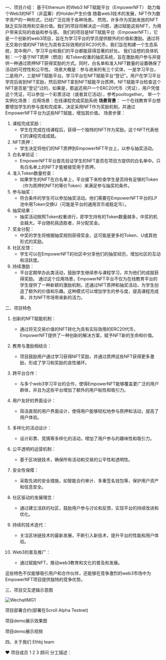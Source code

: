 一、项目介绍：
基于Ethereum 的Web3 NFT赋能平台（EmpowerNFT） 助力每个Web3的NFT（非蓝筹）的Holder产生价值
随着web3技术的发展，NFT作为数字资产的一种形式，已经广泛应用于各种场景。
然而，许多作为奖励发放的NFT缺乏实际效用和交易价值。我们的项目将解决这一问题，通过赋能这些NFT，为用户带来实际的收益和参与感。
我们的项目是NFT赋能平台（EmpowerNFT），它是一个创新的web3项目，旨在为学习平台的学员提供额外的价值和激励。通过将无交易价值的NFT转化为具有实际效用的ERC20代币，我们旨在构建一个生态系统，其中用户、学习平台和我们的平台都能获得显著的好处。
我们设想的具体机制：一个基于NFT质押（燃烧）和Token权重的抽奖系统，旨在激励用户参与并提供一种通过质押NFT获得奖励的方式。同时，白名单和准入NFT数量的设置确保了活动的可控性和公平性。
场景大概是：参与进来的有三个实体，一是学习平台，二是用户，三是NFT赋能平台。学习平台在NFT赋能平台“登记”。用户在学习平台学完后收到NFT奖励，然后把NFT拿到NFT赋能平台质押。NFT赋能平台检查这个NFT是否是”登记“过的，如果是，那返还用户一个ERC20代币（凭证），用户凭借这个凭证，可以参加一个彩票活动（或者其它活动），参考pooltogether。
举一个实例化场景：
应用场景：在线课程完成奖励系统
**场景背景**：
一个在线教育平台想要增加学生的参与度和完成率，决定采用NFT作为奖励机制，并通过EmpowerNFT平台为这些NFT赋能，增加其价值。
场景步骤：
1. 课程完成奖励：
   - 学生在完成在线课程后，获得一个独特的NFT作为奖励。这个NFT代表他们的课程完成成就。
2. NFT质押：
   - 学生决定将他们的NFT质押到EmpowerNFT平台上，以参与抽奖活动。
3. 白名单验证：
   - EmpowerNFT平台首先验证学生的NFT是否在项目方提供的白名单中。只有白名单上的NFT才能被接受用于质押。
4. 准入Token数量检查：
   - 如果学生的NFT在白名单上，平台接下来检查学生是否持有足够的Token（作为质押的NFT的等价Token）来满足参与抽奖的条件。
5. 参与抽奖：
   - 符合条件的学生可以参加抽奖活动。他们需要在EmpowerNFT平台的LP池中用Token交换U（可能是平台的通用货币或稳定币）。
6. 抽奖结果：
   - 抽奖活动按照Token权重进行，即学生持有的Token数量越多，中奖的机会越大。平台随机挑选胜者，并分配奖金。
7. 奖金分配：
   - 中奖的学生将根据抽奖规则获得奖金，这可能是更多的Token、U或其他形式的奖励。
8. 社区反馈：
   - 学生可以在EmpowerNFT的社区中分享他们的抽奖经历，增加社区的互动和活跃度。
9. 持续激励：
   - 平台定期举办此类活动，鼓励学生继续参与课程学习，并为他们的成就获得奖励。
通过这个应用场景，EmpowerNFT平台不仅为在线教育平台的学生提供了一种新颖的激励机制，还通过NFT质押和抽奖活动，为学生创造了额外的价值和乐趣。这种模式可以增加学生的参与度，提高课程完成率，并为NFT市场带来新的活力。

二、项目特色

1. 创新的NFT赋能机制：
   - 通过将无交易价值的NFT转化为具有实际效用的ERC20代币，EmpowerNFT提供了一种创新的解决方案，赋予NFT新的生命和价值。

2. 教育与激励相结合：
   - 项目鼓励用户通过学习获得NFT奖励，并通过质押这些NFT获得更多激励，形成了学习和奖励的良性循环。

3. 跨平台合作：
   - 与多个web3学习平台的合作，使得EmpowerNFT能够覆盖更广泛的用户群体，并且为这些平台增加了额外的用户粘性和吸引力。

4. 用户友好的界面设计：
   - 简洁直观的用户界面设计，使得用户能够轻松地参与质押和活动，提高了用户体验。

5. 多样化的活动设计：
   - 设计彩票、竞猜等多样化的活动，增加了用户参与的趣味性和吸引力。

6. 公平透明的运营机制：
   - 基于区块链技术，确保所有活动和交易的公平性和透明性。

7. 安全性保障：
   - 采取先进的安全措施，如智能合约审计、多重签名钱包等，保护用户资产和信息安全。

8. 社区驱动的发展理念：
   - 通过建立活跃的社区，鼓励用户参与讨论和反馈，实现平台的持续改进和优化。

9. 持续的技术迭代：
   - 关注区块链技术的最新发展，不断引入新技术，提升平台的性能和用户体验。
  
10. Web3的普及推广：
    - 通过赋能NFT，推动web3教育和文化的普及和发展。

这些特色不仅能够吸引用户和合作伙伴，还能够在竞争激烈的web3市场中为EmpowerNFT项目提供独特的竞争优势。


三、项目交互逻辑示意图

![WechatIMG1](https://github.com/bcopen/web3/assets/16407912/573a9d6d-de2a-4802-aee2-12bae5159d41)


项目部署合约(部署在Scroll Alpha Testnet)


项目demo展示效果图


项目demo展示视频


四、关于我们
 Ethbj team

❤️ 项目成员
 1
 2
 3
顾问
分工描述：
